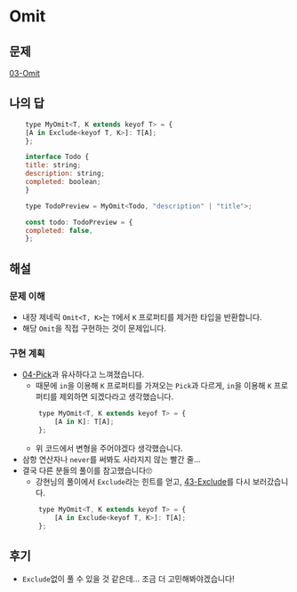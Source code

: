 # Omit

## 문제

[03-Omit](https://github.com/type-challenges/type-challenges/blob/main/questions/00003-medium-omit/README.ko.md)

## 나의 답

```javascript
    type MyOmit<T, K extends keyof T> = {
    [A in Exclude<keyof T, K>]: T[A];
    };

    interface Todo {
    title: string;
    description: string;
    completed: boolean;
    }

    type TodoPreview = MyOmit<Todo, "description" | "title">;

    const todo: TodoPreview = {
    completed: false,
    };
```

## 해설

### 문제 이해

- 내장 제네릭 `Omit<T, K>`는 `T`에서 `K` 프로퍼티를 제거한 타입을 반환합니다.
- 해당 `Omit`을 직접 구현하는 것이 문제입니다.

### 구현 계획

- [04-Pick](https://github.com/Jun99uu/TIL/blob/master/Typescript-Challenge/TS-Challenge/04-Pick/04-Pick.md)과 유사하다고 느껴졌습니다.
  - 때문에 `in`을 이용해 `K` 프로퍼티를 가져오는 `Pick`과 다르게, `in`을 이용해 `K` 프로퍼티를 제외하면 되겠다라고 생각했습니다.
  ```javascript
      type MyOmit<T, K extends keyof T> = {
          [A in K]: T[A];
      };
  ```
  - 위 코드에서 변형을 주어야겠다 생각했습니다.
- 삼항 연산자나 `never`를 써봐도 사라지지 않는 빨간 줄...
- 결국 다른 분들의 풀이를 참고했습니다🙄
  - 강현님의 풀이에서 `Exclude`라는 힌트를 얻고, [43-Exclude](https://github.com/Jun99uu/TIL/blob/master/Typescript-Challenge/TS-Challenge/43-Exclude/Exclude.md)를 다시 보러갔습니다.
  ```javascript
      type MyOmit<T, K extends keyof T> = {
          [A in Exclude<keyof T, K>]: T[A];
      };
  ```

## 후기

- `Exclude`없이 풀 수 있을 것 같은데... 조금 더 고민해봐야겠습니다!

